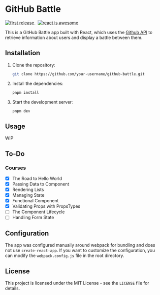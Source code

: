 # GitHub Battle

<a href="">
  <img alt="first release" src="https://img.shields.io/badge/release-v1.0-brightgreen.svg" />
</a>
&nbsp
<a href="">
  <img alt="react is awesome" src="https://img.shields.io/badge/React-is%20dope%20%E2%AD%90-00D8FF.svg" />
</a>

This is a GitHub Battle app built with React, which uses the [Github API](https://developer.github.com/v3/) to retrieve information about users and display a battle between them.

## Installation

1. Clone the repository:

   ```zsh
   git clone https://github.com/your-username/github-battle.git
   ```

2. Install the dependencies:
   ```zsh
   pnpm install
   ```
3. Start the development server:
   ```zsh
   pnpm dev
   ```

## Usage

WIP

## To-Do

### Courses

- [x] The Road to Hello World
- [x] Passing Data to Component
- [x] Rendering Lists
- [x] Managing State
- [x] Functional Component
- [x] Validating Props with PropsTypes
- [ ] The Component Lifecycle
- [ ] Handling Form State

## Configuration

The app was configured manually around webpack for bundling and does not use `create-react-app`. If you want to customize the configuration, you can modify the `webpack.config.js` file in the root directory.

## License

This project is licensed under the MIT License - see the `LICENSE` file for details.
